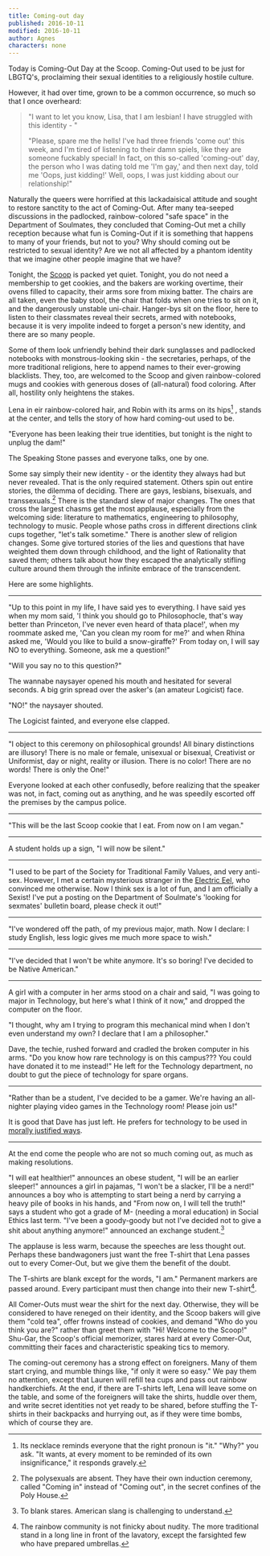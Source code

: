 ```yaml
---
title: Coming-out day
published: 2016-10-11
modified: 2016-10-11
author: Agnes
characters: none
---
```


Today is Coming-Out Day at the Scoop. Coming-Out used to be just for LBGTQ's, proclaiming their sexual identities to a religiously hostile culture. 

<!--more-->

However, it had over time, grown to be a common occurrence, so much so that I once overheard:

> "I want to let you know, Lisa, that I am lesbian! I have struggled with this identity - "
> 
> "Please, spare me the hells! I've had three friends 'come out' this week, and I'm tired of listening to their damn spiels, like they are someone fuckably special! In fact, on this so-called 'coming-out' day, the person who I was dating told me 'I'm gay,' and then next day, told me 'Oops, just kidding!' Well, oops, I was just kidding about our relationship!"

Naturally the queers were horrified at this lackadaisical attitude and sought to restore sanctity to the act of Coming-Out. After many tea-seeped discussions in the padlocked, rainbow-colored "safe space" in the Department of Soulmates, they concluded that Coming-Out met a chilly reception because what fun is Coming-Out if it is something that happens to many of your friends, but not to you? Why should coming out be restricted to sexual identity? Are we not all affected by a phantom identity that we imagine other people imagine that we have? 

Tonight, the [Scoop](the-scoop.html) is packed yet quiet. Tonight, you do not need a membership to get cookies, and the bakers are working overtime, their ovens filled to capacity, their arms sore from mixing batter. The chairs are all taken, even the baby stool, the chair that folds when one tries to sit on it, and the dangerously unstable uni-chair. Hanger-bys sit on the floor, here to listen to their classmates reveal their secrets, armed with notebooks, because it is very impolite indeed to forget a person's new identity, and there are so many people. 

Some of them look unfriendly behind their dark sunglasses and padlocked notebooks with monstrous-looking skin - the secretaries, perhaps, of the more traditional religions, here to append names to their ever-growing blacklists. They, too, are welcomed to the Scoop and given rainbow-colored mugs and cookies with generous doses of (all-natural) food coloring. After all, hostility only heightens the stakes.

Lena in eir rainbow-colored hair, and Robin with its arms on its hips[^f1] , stands at the center, and tells the story of how hard coming-out used to be. 

[^f1]: Its necklace reminds everyone that the right pronoun is "it." "Why?" you ask. "It wants, at every moment to be reminded of its own insignificance," it responds gravely.

"Everyone has been leaking their true identities, but tonight is the night to unplug the dam!"

The Speaking Stone passes and everyone talks, one by one. 

Some say simply their new identity - or the identity they always had but never revealed. That is the only required statement. Others spin out entire stories, the dilemma of deciding. There are gays, lesbians, bisexuals, and transsexuals.[^f2]  There is the standard slew of major changes. The ones that cross the largest chasms get the most applause, especially from the welcoming side: literature to mathematics, engineering to philosophy, technology to music. People whose paths cross in different directions clink cups together, "let's talk sometime." There is another slew of religion changes. Some give tortured stories of the lies and questions that have weighted them down through childhood, and the light of Rationality that saved them; others talk about how they escaped the analytically stifling culture around them through the infinite embrace of the transcendent. 

Here are some highlights.

[^f2]: The polysexuals are absent. They have their own induction ceremony, called "Coming in" instead of "Coming out", in the secret confines of the Poly House.

<hr>

"Up to this point in my life, I have said yes to everything. I have said yes when my mom said, 'I think you should go to Philosophocle, that's way better than Princeton, I've never even heard of thata place!', when my roommate asked me, 'Can you clean my room for me?' and when Rhina asked me, 'Would you like to build a snow-giraffe?' From today on, I will say NO to everything. Someone, ask me a question!"

"Will you say no to this question?"

The wannabe naysayer opened his mouth and hesitated for several seconds. A big grin spread over the asker's (an amateur Logicist) face. 

"NO!" the naysayer shouted.

The Logicist fainted, and everyone else clapped.

<hr>

"I object to this ceremony on philosophical grounds! All binary distinctions are illusory! There is no male or female, unisexual or bisexual, Creativist or Uniformist, day or night, reality or illusion. There is no color! There are no words! There is only the One!"

Everyone looked at each other confusedly, before realizing that the speaker was not, in fact, coming out as anything, and he was speedily escorted off the premises by the campus police.

<hr>

"This will be the last Scoop cookie that I eat. From now on I am vegan."

<hr>

A student holds up a sign, "I will now be silent."

<hr>

"I used to be part of the Society for Traditional Family Values, and very anti-sex. However, I met a certain mysterious stranger in the [Electric Eel](the-street.html), who convinced me otherwise. Now I think sex is a lot of fun, and I am officially a Sexist! I've put a posting on the Department of Soulmate's 'looking for sexmates' bulletin board, please check it out!"

<hr>

"I've wondered off the path, of my previous major, math. Now I declare: I study English, less logic gives me much more space to wish."

<hr>

"I've decided that I won't be white anymore. It's so boring! I've decided to be Native American."

<hr>

A girl with a computer in her arms stood on a chair and said, "I was going to major in Technology, but here's what I think of it now," and dropped the computer on the floor.

"I thought, why am I trying to program this mechanical mind when I don't even understand my own? I declare that I am a philosopher."

Dave, the techie, rushed forward and cradled the broken computer in his arms. "Do you know how rare technology is on this campus??? You could have donated it to me instead!" He left for the Technology department, no doubt to gut the piece of technology for spare organs.

<hr>

"Rather than be a student, I've decided to be a gamer. We're having an all-nighter playing video games in the Technology room! Please join us!" 

It is good that Dave has just left. He prefers for technology to be used in [morally justified ways](bloodfields.html).

<hr>

At the end come the people who are not so much coming out, as much as making resolutions.

"I will eat healthier!" announces an obese student, "I will be an earlier sleeper!" announces a girl in pajamas, "I won't be a slacker, I'll be a nerd!" announces a boy who is attempting to start being a nerd by carrying a heavy pile of books in his hands, and "From now on, I will tell the truth!" says a student who got a grade of M- (needing a moral education) in Social Ethics last term. "I've been a goody-goody but not I've decided not to give a shit about anything anymore!" announced an exchange student.[^f3]

[^f3]: To blank stares. American slang is challenging to understand.

The applause is less warm, because the speeches are less thought out. Perhaps these bandwagoners just want the free T-shirt that Lena passes out to every Comer-Out, but we give them the benefit of the doubt. 

The T-shirts are blank except for the words, "I am." Permanent markers are passed around. Every participant must then change into their new T-shirt[^f4].

[^f4]: The rainbow community is not finicky about nudity. The more traditional stand in a long line in front of the lavatory, except the farsighted few who have prepared umbrellas.

All Comer-Outs must wear the shirt for the next day. Otherwise, they will be considered to have reneged on their identity, and the Scoop bakers will give them "cold tea", offer frowns instead of cookies, and demand "Who do you think you are?" rather than greet them with "Hi! Welcome to the Scoop!" Shu-Gar, the Scoop's official memorizer, stares hard at every Comer-Out, committing their faces and characteristic speaking tics to memory.

The coming-out ceremony has a strong effect on foreigners. Many of them start crying, and mumble things like, "if only it were so easy." We pay them no attention, except that Lauren will refill tea cups and pass out rainbow handkerchiefs. At the end, if there are T-shirts left, Lena will leave some on the table, and some of the foreigners will take the shirts, huddle over them, and write secret identities not yet ready to be shared, before stuffing the T-shirts in their backpacks and hurrying out, as if they were time bombs, which of course they are. 

